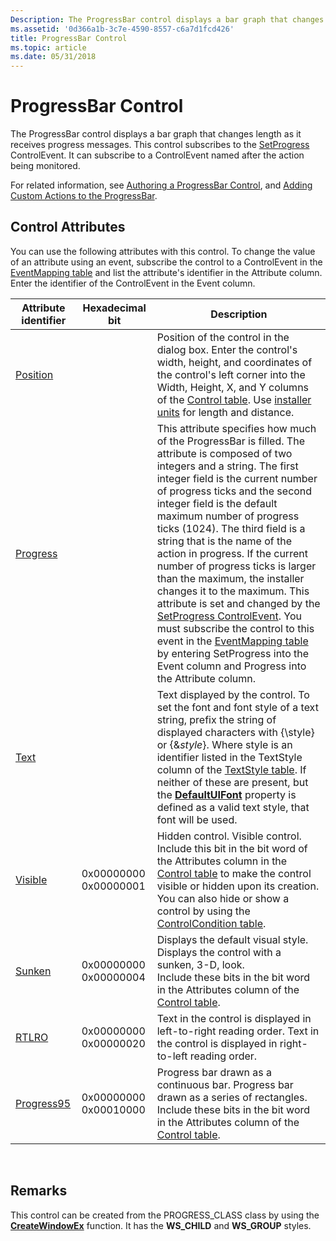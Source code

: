 ```yaml
---
Description: The ProgressBar control displays a bar graph that changes length as it receives progress messages. This control subscribes to the SetProgress ControlEvent. It can subscribe to a ControlEvent named after the action being monitored.
ms.assetid: '0d366a1b-3c7e-4590-8557-c6a7d1fcd426'
title: ProgressBar Control
ms.topic: article
ms.date: 05/31/2018
---
```


# ProgressBar Control

The ProgressBar control displays a bar graph that changes length as it receives progress messages. This control subscribes to the [SetProgress](setprogress-controlevent.md) ControlEvent. It can subscribe to a ControlEvent named after the action being monitored.

For related information, see [Authoring a ProgressBar Control](authoring-a-progressbar-control.md), and [Adding Custom Actions to the ProgressBar](adding-custom-actions-to-the-progressbar.md).

## Control Attributes

You can use the following attributes with this control. To change the value of an attribute using an event, subscribe the control to a ControlEvent in the [EventMapping table](eventmapping-table.md) and list the attribute's identifier in the Attribute column. Enter the identifier of the ControlEvent in the Event column.



| Attribute identifier                           | Hexadecimal bit                  | Description                                                                                                                                                                                                                                                                                                                                                                                                                                                                                                                                                                                                                                                                                                                                                            |
|------------------------------------------------|----------------------------------|------------------------------------------------------------------------------------------------------------------------------------------------------------------------------------------------------------------------------------------------------------------------------------------------------------------------------------------------------------------------------------------------------------------------------------------------------------------------------------------------------------------------------------------------------------------------------------------------------------------------------------------------------------------------------------------------------------------------------------------------------------------------|
| [Position](position-control-attribute.md)     |                                  | Position of the control in the dialog box. Enter the control's width, height, and coordinates of the control's left corner into the Width, Height, X, and Y columns of the [Control table](control-table.md). Use [installer units](installer-units.md) for length and distance.<br/>                                                                                                                                                                                                                                                                                                                                                                                                                                                                          |
| [Progress](progress-control-attribute.md)     |                                  | This attribute specifies how much of the ProgressBar is filled. The attribute is composed of two integers and a string. The first integer field is the current number of progress ticks and the second integer field is the default maximum number of progress ticks (1024). The third field is a string that is the name of the action in progress. If the current number of progress ticks is larger than the maximum, the installer changes it to the maximum. This attribute is set and changed by the [SetProgress ControlEvent](setprogress-controlevent.md). You must subscribe the control to this event in the [EventMapping table](eventmapping-table.md) by entering SetProgress into the Event column and Progress into the Attribute column.<br/> |
| [Text](text-control-attribute.md)             |                                  | Text displayed by the control. To set the font and font style of a text string, prefix the string of displayed characters with {\\style} or {&*style*}. Where style is an identifier listed in the TextStyle column of the [TextStyle table](textstyle-table.md). If neither of these are present, but the [**DefaultUIFont**](defaultuifont.md) property is defined as a valid text style, that font will be used.<br/>                                                                                                                                                                                                                                                                                                                                       |
| [Visible](visible-control-attribute.md)       | 0x00000000 0x00000001<br/> | Hidden control. Visible control.<br/> Include this bit in the bit word of the Attributes column in the [Control table](control-table.md) to make the control visible or hidden upon its creation.<br/> You can also hide or show a control by using the [ControlCondition table](controlcondition-table.md).<br/>                                                                                                                                                                                                                                                                                                                                                                                                                                  |
| [Sunken](sunken-control-attribute.md)         | 0x00000000 0x00000004<br/> | Displays the default visual style. Displays the control with a sunken, 3-D, look.<br/> Include these bits in the bit word in the Attributes column of the [Control table](control-table.md).<br/>                                                                                                                                                                                                                                                                                                                                                                                                                                                                                                                                                         |
| [RTLRO](rtlro-control-attribute.md)           | 0x00000000 0x00000020<br/> | Text in the control is displayed in left-to-right reading order. Text in the control is displayed in right-to-left reading order.<br/>                                                                                                                                                                                                                                                                                                                                                                                                                                                                                                                                                                                                                           |
| [Progress95](progress95-control-attribute.md) | 0x00000000 0x00010000<br/> | Progress bar drawn as a continuous bar. Progress bar drawn as a series of rectangles.<br/> Include these bits in the bit word in the Attributes column of the [Control table](control-table.md).<br/>                                                                                                                                                                                                                                                                                                                                                                                                                                                                                                                                                     |



 

## Remarks

This control can be created from the PROGRESS\_CLASS class by using the [**CreateWindowEx**](/windows/win32/api/winuser/nf-winuser-createwindowexa) function. It has the **WS\_CHILD** and **WS\_GROUP** styles.

 

 